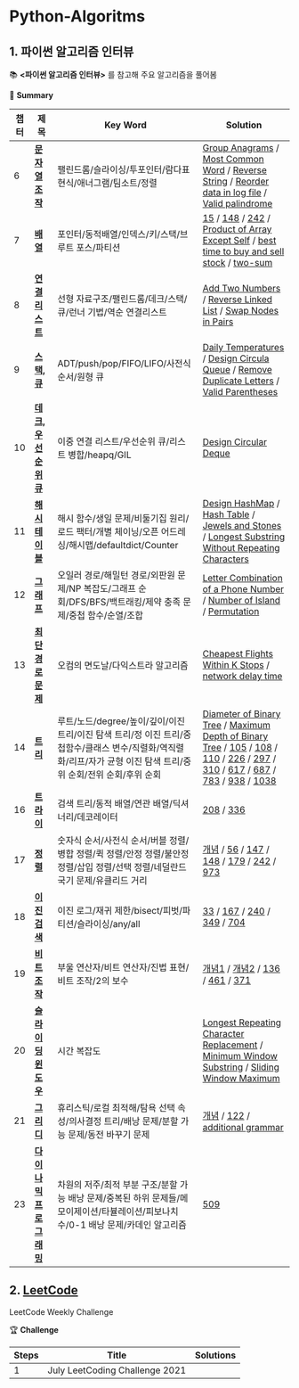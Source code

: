 # Python-Algoritms
## 1. 파이썬 알고리즘 인터뷰
:books: **<파이썬 알고리즘 인터뷰>** 를 참고해 주요 알고리즘을 풀어봄

📎 **Summary**

챕터|제목|Key Word|Solution
---|---|---|---
6|**[문자열 조작](https://github.com/GodJiLee/Python-Algorithm/tree/main/String_manipulation)**|팰린드롬/슬라이싱/투포인터/람다표현식/애너그램/팀소트/정렬|[Group Anagrams](https://github.com/GodJiLee/Python-Algorithm/blob/main/String_manipulation/Group%20Anagrams.py) / [Most Common Word](https://github.com/GodJiLee/Python-Algorithm/blob/main/String_manipulation/Most%20Common%20Word.py) / [Reverse String](https://github.com/GodJiLee/Python-Algorithm/blob/main/String_manipulation/Reverse%20String.py) / [Reorder data in log file](https://github.com/GodJiLee/Python-Algorithm/blob/main/String_manipulation/reorder%20data%20in%20log%20file.py) / [Valid palindrome](https://github.com/GodJiLee/Python-Algorithm/blob/main/String_manipulation/valid%20palindrome.py)
7|**[배열](https://github.com/GodJiLee/Python-Algorithm/tree/main/Array)**|포인터/동적배열/인덱스/키/스택/브루트 포스/파티션|[15](https://github.com/GodJiLee/Python-Algorithm/blob/main/Array/15.py) / [148](https://github.com/GodJiLee/Python-Algorithm/blob/main/Array/148.md) / [242](https://github.com/GodJiLee/Python-Algorithm/blob/main/242.md) / [Product of Array Except Self](https://github.com/GodJiLee/Python-Algorithm/blob/main/Array/Product%20of%20Array%20Except%20Self.py) / [best time to buy and sell stock](https://github.com/GodJiLee/Python-Algorithm/blob/main/Array/best%20time%20to%20buy%20and%20sell%20stock.py) / [two-sum](https://github.com/GodJiLee/Python-Algorithm/blob/main/Array/two-sum.py)
8|**[연결 리스트](https://github.com/GodJiLee/Leetcode-Algorithm/tree/main/Linked_list)**|선형 자료구조/팰린드롬/데크/스택/큐/런너 기법/역순 연결리스트|[Add Two Numbers](https://github.com/GodJiLee/Python-Algorithm/blob/main/Linked_list/Add%20Two%20Numbers.py) / [Reverse Linked List](https://github.com/GodJiLee/Python-Algorithm/blob/main/Linked_list/Reverse%20Linked%20List.py) / [Swap Nodes in Pairs](https://github.com/GodJiLee/Python-Algorithm/blob/main/Linked_list/Swap%20Nodes%20in%20Pairs.py)
9|**[스택, 큐](https://github.com/GodJiLee/Leetcode-Algorithm/tree/main/Stack)**|ADT/push/pop/FIFO/LIFO/사전식 순서/원형 큐|[Daily Temperatures](https://github.com/GodJiLee/Python-Algorithm/blob/main/Stack/Daily%20Temperatures.py) / [Design Circula Queue](https://github.com/GodJiLee/Python-Algorithm/blob/main/Stack/Design%20Circula%20Queue.py) / [Remove Duplicate Letters](https://github.com/GodJiLee/Python-Algorithm/blob/main/Stack/Remove%20Duplicate%20Letters.py) / [Valid Parentheses](https://github.com/GodJiLee/Python-Algorithm/blob/main/Stack/Valid%20Parentheses.py)
10|**[데크, 우선순위 큐](https://github.com/GodJiLee/Leetcode-Algorithm/tree/main/Deque)**|이중 연결 리스트/우선순위 큐/리스트 병합/heapq/GIL|[Design Circular Deque](https://github.com/GodJiLee/Python-Algorithm/blob/main/Deque/Design%20Circular%20Deque.py)
11|**[해시 테이블](https://github.com/GodJiLee/Leetcode-Algorithm/tree/main/Hash)**|해시 함수/생일 문제/비둘기집 원리/로드 팩터/개별 체이닝/오픈 어드레싱/해시맵/defaultdict/Counter|[Design HashMap](https://github.com/GodJiLee/Python-Algorithm/blob/main/Hash/Design%20HashMap.py) / [Hash Table](https://github.com/GodJiLee/Python-Algorithm/blob/main/Hash/Hash%20Table.py) / [Jewels and Stones](https://github.com/GodJiLee/Python-Algorithm/blob/main/Hash/Jewels%20and%20Stones.py) / [Longest Substring Without Repeating Characters](https://github.com/GodJiLee/Python-Algorithm/blob/main/Hash/Longest%20Substring%20Without%20%20Repeating%20Characters.py)
12|**[그래프](https://github.com/GodJiLee/Leetcode-Algorithm/tree/main/Graph)**|오일러 경로/해밀턴 경로/외판원 문제/NP 복잡도/그래프 순회/DFS/BFS/백트래킹/제약 충족 문제/중첩 함수/순열/조합|[Letter Combination of a Phone Number](https://github.com/GodJiLee/Python-Algorithm/blob/main/Graph/Letter%20Combination%20of%20a%20Phone%20Number.py) / [Number of Island](https://github.com/GodJiLee/Python-Algorithm/blob/main/Graph/Number%20of%20Island.py) / [Permutation](https://github.com/GodJiLee/Python-Algorithm/blob/main/Graph/Pernutations.py)
13|**[최단 경로 문제](https://github.com/GodJiLee/Leetcode-Algorithm/tree/main/Shortest_path_problem)**|오컴의 면도날/다익스트라 알고리즘|[Cheapest Flights Within K Stops](https://github.com/GodJiLee/Python-Algorithm/blob/main/Shortest_path_problem/Cheapest%20Flights%20Within%20K%20Stops) / [network delay time](https://github.com/GodJiLee/Python-Algorithm/blob/main/Shortest_path_problem/network%20delay%20time)
14|**[트리](https://github.com/GodJiLee/Leetcode-Algorithm/tree/main/Tree)**|루트/노드/degree/높이/깊이/이진 트리/이진 탐색 트리/정 이진 트리/중첩함수/클래스 변수/직렬화/역직렬화/리프/자가 균형 이진 탐색 트리/중위 순회/전위 순회/후위 순회|[Diameter of Binary Tree](https://github.com/GodJiLee/Python-Algorithm/blob/main/Tree/Diameter%20of%20Binary%20Tree) / [Maximum Depth of Binary Tree](https://github.com/GodJiLee/Python-Algorithm/blob/main/Tree/Maximum%20Depth%20of%20Binary%20Tree.py) / [105](https://github.com/GodJiLee/Python-Algorithm/blob/main/Tree/Leetcode%20%23105.md) / [108](https://github.com/GodJiLee/Python-Algorithm/blob/main/Tree/Leetcode%20%23108%20Convert%20Sorted%20Array%20to%20Binary%20Search%20Tree.md) / [110](https://github.com/GodJiLee/Python-Algorithm/blob/main/Tree/Leetcode%20%23110.md) / [226](https://github.com/GodJiLee/Python-Algorithm/blob/main/Tree/Leetcode%20%23226.md) / [297](https://github.com/GodJiLee/Python-Algorithm/blob/main/Tree/Leetcode%20%23297.md) / [310](https://github.com/GodJiLee/Python-Algorithm/blob/main/Tree/Leetcode%20%23310.md) / [617](https://github.com/GodJiLee/Python-Algorithm/blob/main/Tree/Leetcode%20%23617.md) / [687](https://github.com/GodJiLee/Python-Algorithm/blob/main/Tree/Leetcode%20%23687.md) / [783](https://github.com/GodJiLee/Python-Algorithm/blob/main/Tree/Leetcode%20%23783.md) / [938](https://github.com/GodJiLee/Python-Algorithm/blob/main/Tree/Leetcode%20%23938.md) / [1038](https://github.com/GodJiLee/Python-Algorithm/blob/main/Tree/Leetcode%20%231038.md)
16|**[트라이](https://github.com/GodJiLee/Leetcode-Algorithm/tree/main/Trie)**|검색 트리/동적 배열/연관 배열/딕셔너리/데코레이터|[208](https://github.com/GodJiLee/Python-Algorithm/blob/main/Trie/Leetcode%20%23208.md) / [336](https://github.com/GodJiLee/Python-Algorithm/blob/main/Trie/336.md)
17|**[정렬](https://github.com/GodJiLee/Leetcode-Algorithm/tree/main/Sorting)**|숫자식 순서/사전식 순서/버블 정렬/병합 정렬/퀵 정렬/안정 정렬/불안정 정렬/삽입 정렬/선택 정렬/네덜란드 국기 문제/유클리드 거리|[개념](https://github.com/GodJiLee/Python-Algorithm/blob/main/Sorting/%EC%A0%95%EB%A0%AC(Sorting).md) / [56](https://github.com/GodJiLee/Python-Algorithm/blob/main/Sorting/56.md) / [147](https://github.com/GodJiLee/Python-Algorithm/blob/main/Sorting/147.md) / [148](https://github.com/GodJiLee/Python-Algorithm/blob/main/Sorting/148.md) / [179](https://github.com/GodJiLee/Python-Algorithm/blob/main/Sorting/179.md) / [242](https://github.com/GodJiLee/Python-Algorithm/blob/main/Sorting/242.md) / [973](https://github.com/GodJiLee/Python-Algorithm/blob/main/Sorting/973.md)
18|**[이진 검색](https://github.com/GodJiLee/Leetcode-Algorithm/tree/main/Binary_search)**|이진 로그/재귀 제한/bisect/피벗/파티션/슬라이싱/any/all|[33](https://github.com/GodJiLee/Python-Algorithm/blob/main/Binary_search/33.md) / [167](https://github.com/GodJiLee/Python-Algorithm/blob/main/Binary_search/167.md) / [240](https://github.com/GodJiLee/Python-Algorithm/blob/main/Binary_search/240.md) / [349](https://github.com/GodJiLee/Python-Algorithm/blob/main/Binary_search/349.md) / [704](https://github.com/GodJiLee/Python-Algorithm/blob/main/Binary_search/704.md)
19|**[비트 조작](https://github.com/GodJiLee/Leetcode-Algorithm/tree/main/Bit_manipulation)**|부울 연산자/비트 연산자/진법 표현/비트 조작/2의 보수|[개념1](https://github.com/GodJiLee/Python-Algorithm/blob/main/Bit_manipulation/%5B%EA%B0%9C%EB%85%90%5D%20%EB%B9%84%ED%8A%B8%20%EC%A1%B0%EC%9E%91.md) / [개념2](https://github.com/GodJiLee/Python-Algorithm/blob/main/Bit_manipulation/%5B%EA%B0%9C%EB%85%90%5D%20%EB%B9%84%ED%8A%B8%EC%A1%B0%EC%9E%91-2%EC%9D%98%20%EB%B3%B4%EC%88%98.md) / [136](https://github.com/GodJiLee/Python-Algorithm/blob/main/Bit_manipulation/136%20Single%20Number.md) / [461](https://github.com/GodJiLee/Python-Algorithm/blob/main/Bit_manipulation/461.md) / [371](https://github.com/GodJiLee/Python-Algorithm/blob/main/Bit_manipulation/371.md)
20|**[슬라이딩 윈도우](https://github.com/GodJiLee/Python-Algorithm/tree/main/Sliding_window)**|시간 복잡도|[Longest Repeating Character Replacement](https://github.com/GodJiLee/Python-Algorithm/blob/main/Sliding_window/Longest%20Repeating%20Character%20Replacement) / [Minimum Window Substring](https://github.com/GodJiLee/Python-Algorithm/blob/main/Sliding_window/Minimum%20Window%20Substring) / [Sliding Window Maximum](https://github.com/GodJiLee/Python-Algorithm/blob/main/Sliding_window/Sliding%20Window%20Maximum)
21|**[그리디](https://github.com/GodJiLee/Python-Algorithm/tree/main/Greedy)**|휴리스틱/로컬 최적해/탐욕 선택 속성/의사결정 트리/배낭 문제/분할 가능 문제/동전 바꾸기 문제|[개념](https://github.com/GodJiLee/Python-Algorithm/blob/main/Greedy/%EA%B7%B8%EB%A6%AC%EB%94%94.md) / [122](https://github.com/GodJiLee/Python-Algorithm/blob/main/Greedy/Leetcode%20%23122%20BestTimetoBuyandSellStock2.md) / [additional grammar](https://github.com/GodJiLee/Python-Algorithm/blob/main/Greedy/additional%20grammar.py)
23|**[다이나믹 프로그래밍](https://github.com/GodJiLee/Python-Algorithm/tree/main/Dynamic_programming)**|차원의 저주/최적 부분 구조/분할 가능 배낭 문제/중복된 하위 문제들/메모이제이션/타뷸레이션/피보나치 수/0-1 배낭 문제/카데인 알고리즘|[509](https://github.com/GodJiLee/Python-Algorithm/blob/main/Dynamic_programming/Leetcode%20%23509.md)
 

## 2. [LeetCode](https://leetcode.com/Jiwon_Lee/)   

LeetCode Weekly Challenge

🏆 **Challenge**

Steps|Title|Solutions
 ---|---|---
 1|July LeetCoding Challenge 2021|

